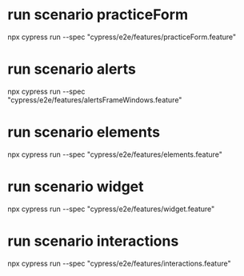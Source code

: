 # run scenario practiceForm
npx cypress run --spec "cypress/e2e/features/practiceForm.feature"

# run scenario alerts
npx cypress run --spec "cypress/e2e/features/alertsFrameWindows.feature"

# run scenario elements
npx cypress run --spec "cypress/e2e/features/elements.feature"

# run scenario widget
npx cypress run --spec "cypress/e2e/features/widget.feature"  

# run scenario interactions
npx cypress run --spec "cypress/e2e/features/interactions.feature"